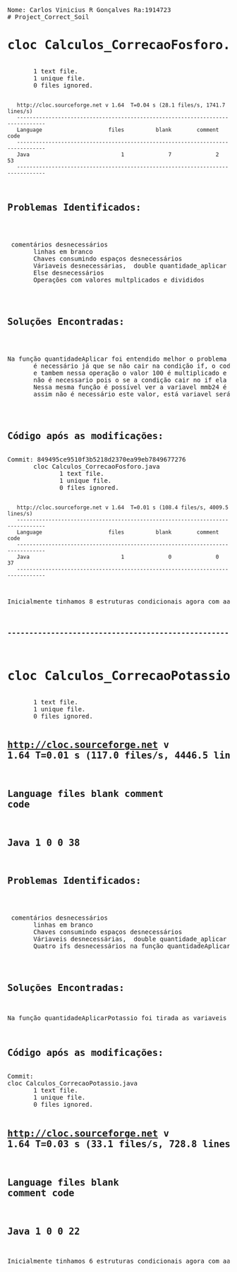 <!DOCTYPE html>
<html>
<pre>
Nome: Carlos Vinicius R Gonçalves Ra:1914723
# Project_Correct_Soil
<h1>cloc Calculos_CorrecaoFosforo.java</h1>
       1 text file.
       1 unique file.
       0 files ignored.

       http://cloc.sourceforge.net v 1.64  T=0.04 s (28.1 files/s, 1741.7 lines/s)
       -------------------------------------------------------------------------------
       Language                     files          blank        comment           code
       -------------------------------------------------------------------------------
       Java                             1              7              2             53
       -------------------------------------------------------------------------------
<h2>Problemas Identificados:</h2>
      <p> comentários desnecessários
       linhas em branco
       Chaves consumindo espaços desnecessários
       Váriaveis desnecessárias,  double quantidade_aplicar ,teor_p2O5, mmb24.
       Else desnecessários
       Operações com valores multplicados e divididos</p>
       
<h2>Soluções Encontradas:</h2>
       <p>Na função quantidadeAplicar foi entendido melhor o problema e foi observado que o else não 
       é necessário já que se não cair na condição if, o codigo deve retornar mesmo a operacão de quantidade a aplicar, 
       e tambem nessa operação o valor 100 é multiplicado e dividio assim desnecessário.Em seguida na  função superfosfato_Simples tem um Else que 
       não é necessario pois o se a condição cair no if ela tem um retorno assim não é preciso de um else. 
       Nessa mesma função é possível ver a variavel mmb24 é multiplicada por 2,42 e 100 mas logo em seguida é divida por o mesmo valor 
       assim não é necessário este valor, está variavel será excluida tbm pois o codigo dela pode ser colocado direto. </p>

<h2>Código após as modificações:</h2>
Commit: 849495ce9510f3b5218d2370ea99eb7849677276
       cloc Calculos_CorrecaoFosforo.java
              1 text file.
              1 unique file.
              0 files ignored.

       http://cloc.sourceforge.net v 1.64  T=0.01 s (108.4 files/s, 4009.5 lines/s)
       -------------------------------------------------------------------------------
       Language                     files          blank        comment           code
       -------------------------------------------------------------------------------
       Java                             1              0              0             37
       -------------------------------------------------------------------------------
<p>Inicialmente tinhamos 8 estruturas condicionais agora com aas modificações caiu para 6</p>
<h3>-----------------------------------------------------------------------------------------------</h3>
<h1>cloc Calculos_CorrecaoPotassio.java</h1>
       1 text file.
       1 unique file.
       0 files ignored.

http://cloc.sourceforge.net v 1.64  T=0.01 s (117.0 files/s, 4446.5 lines/s)
-------------------------------------------------------------------------------
Language                     files          blank        comment           code
-------------------------------------------------------------------------------
Java                             1              0              0             38
-------------------------------------------------------------------------------

<h2>Problemas Identificados:</h2>
      <p> comentários desnecessários
       linhas em branco
       Chaves consumindo espaços desnecessários
       Váriaveis desnecessárias,  double quantidade_aplicar ,k_adicionar
       Quatro ifs desnecessários na função quantidadeAplicarPotassio</p>

<h2>Soluções Encontradas:</h2>
<p>Na função quantidadeAplicarPotassio foi tirada as variaveis double quantidade_aplicar ,k_adicional, no lugar do if foi colocada uma array, que dependendo da fonte_potassioUtilizar ele vai colocar na array o valor correto a fazer </p>
<h2>Código após as modificações:</h2>
Commit: 
cloc Calculos_CorrecaoPotassio.java
       1 text file.
       1 unique file.
       0 files ignored.

http://cloc.sourceforge.net v 1.64  T=0.03 s (33.1 files/s, 728.8 lines/s)
-------------------------------------------------------------------------------
Language                     files          blank        comment           code
-------------------------------------------------------------------------------
Java                             1              0              0             22
-------------------------------------------------------------------------------
<p>Inicialmente tinhamos 6 estruturas condicionais agora com aas modificações caiu para 2</p>

 <pre>
</html>
